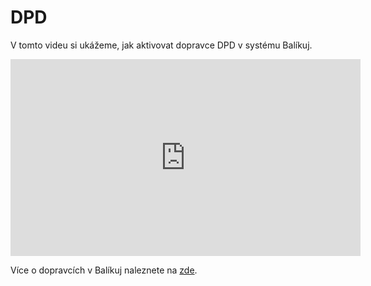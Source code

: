 ﻿---
sidebar_position: 1
---



# DPD

V tomto videu si ukážeme, jak aktivovat dopravce DPD v systému Balíkuj.


<iframe width="560" height="315" src="https://www.youtube.com/embed/1gm4WX7loX0?si=xxouB00zZb-vh9_U" title="YouTube video player" frameborder="0" allow="accelerometer; autoplay; clipboard-write; encrypted-media; gyroscope; picture-in-picture; web-share" referrerpolicy="strict-origin-when-cross-origin" allowfullscreen></iframe>




Více o dopravcích v Balíkuj naleznete na [zde](/docs/carrier/intro).







